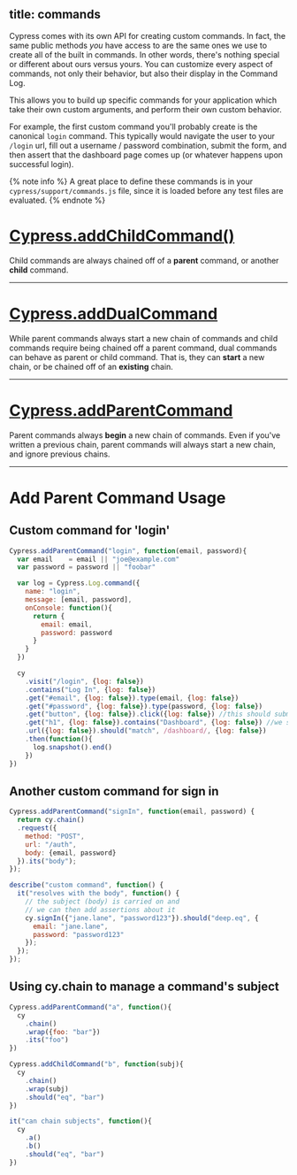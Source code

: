 title: commands
---

Cypress comes with its own API for creating custom commands. In fact, the same public methods *you* have access to are the same ones we use to create all of the built in commands. In other words, there's nothing special or different about ours versus yours. You can customize every aspect of commands, not only their behavior, but also their display in the Command Log.

This allows you to build up specific commands for your application which take their own custom arguments, and perform their own custom behavior.

For example, the first custom command you'll probably create is the canonical `login` command. This typically would navigate the user to your `/login` url, fill out a username / password combination, submit the form, and then assert that the dashboard page comes up (or whatever happens upon successful login).

{% note info  %}
A great place to define these commands is in your `cypress/support/commands.js` file, since it is loaded before any test files are evaluated.
{% endnote %}

# [Cypress.addChildCommand()]()

Child commands are always chained off of a **parent** command, or another **child** command.

***

# [Cypress.addDualCommand]()

While parent commands always start a new chain of commands and child commands require being chained off a parent command, dual commands can behave as parent or child command. That is, they can **start** a new chain, or be chained off of an **existing** chain.

***

# [Cypress.addParentCommand](#add-parent-command-usage)

Parent commands always **begin** a new chain of commands. Even if you've written a previous chain, parent commands will always start a new chain, and ignore previous chains.

***

# Add Parent Command Usage

## Custom command for 'login'
```javascript
Cypress.addParentCommand("login", function(email, password){
  var email    = email || "joe@example.com"
  var password = password || "foobar"

  var log = Cypress.Log.command({
    name: "login",
    message: [email, password],
    onConsole: function(){
      return {
        email: email,
        password: password
      }
    }
  })

  cy
    .visit("/login", {log: false})
    .contains("Log In", {log: false})
    .get("#email", {log: false}).type(email, {log: false})
    .get("#password", {log: false}).type(password, {log: false})
    .get("button", {log: false}).click({log: false}) //this should submit the form
    .get("h1", {log: false}).contains("Dashboard", {log: false}) //we should be on the dashboard now
    .url({log: false}).should("match", /dashboard/, {log: false})
    .then(function(){
      log.snapshot().end()
    })
})
```

## Another custom command for sign in

```javascript
Cypress.addParentCommand("signIn", function(email, password) {
  return cy.chain()
  .request({
    method: "POST",
    url: "/auth",
    body: {email, password}
  }).its("body");
});

describe("custom command", function() {
  it("resolves with the body", function() {
    // the subject (body) is carried on and
    // we can then add assertions about it
    cy.signIn({"jane.lane", "password123"}).should("deep.eq", {
      email: "jane.lane",
      password: "password123"
    });
  });
});
```

## Using cy.chain to manage a command's subject

```javascript
Cypress.addParentCommand("a", function(){
  cy
    .chain()
    .wrap({foo: "bar"})
    .its("foo")
})

Cypress.addChildCommand("b", function(subj){
  cy
    .chain()
    .wrap(subj)
    .should("eq", "bar")
})

it("can chain subjects", function(){
  cy
    .a()
    .b()
    .should("eq", "bar")
})
```
